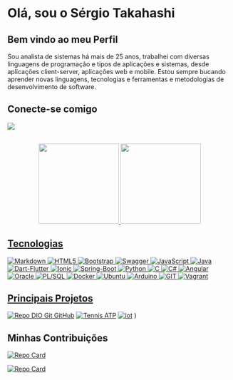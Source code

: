 
# Olá, sou o Sérgio Takahashi
  ## Bem vindo ao meu Perfil

  Sou analista de sistemas há mais de 25 anos, trabalhei com diversas linguagens de programação e tipos de aplicações e sistemas, desde aplicações client-server, aplicações web e mobile. Estou sempre bucando aprender novas linguagens, tecnologias e ferramentas e metodologias de desenvolvimento de software.


  ## Conecte-se comigo
   <a href="https://www.linkedin.com/in/s%C3%A9rgio-t-84b4b744/" target="_blank"><img src="https://img.shields.io/badge/-LinkedIn-%230077B5?style=for-the-badge&logo=linkedin&logoColor=white" target="_blank"></a> 

<br>
<div align="center">
  <a href="https://github.com/stakah">
  <img height="180em" src="https://github-readme-stats.vercel.app/api?username=stakah&show_icons=true&theme=tokyonight&include_all_commits=true&count_private=true"/>
  <img height="180em" src="https://github-readme-stats.vercel.app/api/top-langs/?username=stakah&layout=compact&langs_count=7&theme=tokyonight"/>
</div>

## Tecnologias

![Markdown](https://img.shields.io/badge/Markdown-000?style=for-the-badge&logo=markdown)
![HTML5](https://img.shields.io/badge/HTML5-000?style=for-the-badge&logo=html5)
![Bootstrap](https://img.shields.io/badge/Bootstrap-000?style=for-the-badge&logo=bootstrap&logoColor=563D7C)
![Swagger](https://img.shields.io/badge/Swagger-000?style=for-the-badge&logo=Swagger&logoColor=85EA2D)
![JavaScript](https://img.shields.io/badge/JavaScript-000?style=for-the-badge&logo=javascript)
![Java](https://img.shields.io/badge/Java-000?style=for-the-badge&logo=java)
![Dart-Flutter](https://img.shields.io/badge/Flutter-000?style=for-the-badge&logo=flutter&logoColor=02569B)
![Ionic](https://img.shields.io/badge/Ionic-000?style=for-the-badge&logo=ionic&logoColor=3880FF)
![Spring-Boot](https://img.shields.io/badge/Spring_Boot-000?style=for-the-badge&logo=spring-boot&logColor=F2F4F9)
![Python](https://img.shields.io/badge/Python-000?style=for-the-badge&logo=python)
![C](https://img.shields.io/badge/C-000?style=for-the-badge&logo=c)
![C#](https://img.shields.io/badge/C%23-000?style=for-the-badge&logo=c-sharp&logoColor=823085)
![Angular](https://img.shields.io/badge/Angular-000?style=for-the-badge&logo=angular&logoColor=C3002F)
![Oracle](https://img.shields.io/badge/Oracle-000?style=for-the-badge&logo=Oracle&logoColor=F80000)
![PL/SQL](https://img.shields.io/badge/PLSQL-F80000?style=for-the-badge&logo=oracle&logoColor=black)
![Docker](https://img.shields.io/badge/Docker-000?style=for-the-badge&logo=docker&logoColor=2CA5E0)
![Ubuntu](	https://img.shields.io/badge/Ubuntu-000?style=for-the-badge&logo=ubuntu&logoColor=E95420)
![Arduino](https://img.shields.io/badge/Arduino-000?style=for-the-badge&logo=Arduino&logoColor=00979D)
![GIT](https://img.shields.io/badge/GIT-000?style=for-the-badge&logo=git&logoColor=E44C30)
![Vagrant](https://img.shields.io/badge/Vagrant-000?style=for-the-badge&logo=Vagrant&logoColor=1868F2)


## Principais Projetos
[![Repo DIO Git GitHub](https://github-readme-stats.vercel.app/api/pin/?username=elidianaandrade&repo=dio-lab-open-source&bg_color=000&border_color=30A3DC&show_icons=true&icon_color=30A3DC&title_color=E94D5F&text_color=FFF)](https://github.com/elidianaandrade/dio-lab-open-source)
[![Tennis ATP](https://github-readme-stats.vercel.app/api/pin/?username=stakah&repo=tennis_atp&bg_color=000&border_color=30A3DC&show_icons=true&icon_color=30A3DC&title_color=E94D5F&text_color=FFF)](https://github.com/stakah/tennis_atp)
[![iot](https://github-readme-stats.vercel.app/api/pin/?username=stakah&repo=iot&bg_color=000&border_color=30A3DC&show_icons=true&icon_color=30A3DC&title_color=E94D5F&text_color=FFF)](https://github.com/stakah/iot)
)
    

## Minhas Contribuições
[![Repo Card](https://github-readme-stats.vercel.app/api/pin/?username=stakah&repo=dio-lab-open-source&bg_color=000&border_color=30A3DC&show_icons=true&icon_color=30A3DC&title_color=E94D5F&text_color=FFF)](thhps://github.com/stakah/dio-lab-open-source)

[![Repo Card](https://github-readme-stats.vercel.app/api/pin/?username=stakah&repo=modular&bg_color=000&border_color=30A3DC&show_icons=true&icon_color=30A3DC&title_color=E94D5F&text_color=FFF)](thhps://github.com/stakah/modular)

